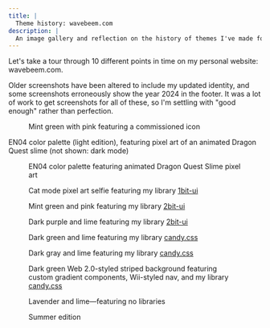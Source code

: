 ```yaml
---
title: |
  Theme history: wavebeem.com
description: |
  An image gallery and reflection on the history of themes I've made for wavebeem.com
---
```


Let's take a tour through 10 different points in time on my personal website: wavebeem.com.

Older screenshots have been altered to include my updated identity, and some screenshots erroneously show the year 2024 in the footer. It was a lot of work to get screenshots for all of these, so I'm settling with "good enough" rather than perfection.

<figure>
  <figcaption>
    Mint green with pink featuring a commissioned icon
  </figcaption>
  <a href="/static/img/theme-history/site1.png">
    <img loading="lazy" src="/static/img/theme-history/site1.webp" alt="">
  </a>
</figure>

EN04 color palette (light edition), featuring pixel art of an animated Dragon Quest slime (not shown: dark mode)

<figure>
  <figcaption>
    EN04 color palette featuring animated Dragon Quest Slime pixel art
  </figcaption>
  <a href="/static/img/theme-history/site2.png">
    <img loading="lazy" src="/static/img/theme-history/site2.webp" alt="">
  </a>
</figure>

<figure>
  <figcaption>
    Cat mode pixel art selfie featuring my library <a href="https://1bit-ui.wavebeem.com/">1bit-ui</a>
  </figcaption>
  <a href="/static/img/theme-history/site3.png">
    <img loading="lazy" src="/static/img/theme-history/site3.webp" alt="">
  </a>
</figure>

<figure>
  <figcaption>
    Mint green and pink featuring my library <a href="https://2bit-ui.wavebeem.com/">2bit-ui</a>
  </figcaption>
  <a href="/static/img/theme-history/site4.png">
    <img loading="lazy" src="/static/img/theme-history/site4.webp" alt="">
  </a>
</figure>

<figure>
  <figcaption>
    Dark purple and lime featuring my library <a href="https://2bit-ui.wavebeem.com/">2bit-ui</a>
  </figcaption>
  <a href="/static/img/theme-history/site5.png">
    <img loading="lazy" src="/static/img/theme-history/site5.webp" alt="">
  </a>
</figure>

<figure>
  <figcaption>
    Dark green and lime featuring my library <a href="https://candy.wavebeem.com/">candy.css</a>
  </figcaption>
  <a href="/static/img/theme-history/site6.png">
    <img loading="lazy" src="/static/img/theme-history/site6.webp" alt="">
  </a>
</figure>

<figure>
  <figcaption>
    Dark gray and lime featuring my library <a href="https://candy.wavebeem.com/">candy.css</a>
  </figcaption>
  <a href="/static/img/theme-history/site7.png">
    <img loading="lazy" src="/static/img/theme-history/site7.webp" alt="">
  </a>
</figure>

<figure>
  <figcaption>
    Dark green Web 2.0-styled striped background featuring custom gradient components, Wii-styled nav, and my library <a href="https://candy.wavebeem.com/">candy.css</a>
  </figcaption>
  <a href="/static/img/theme-history/site8.png">
    <img loading="lazy" src="/static/img/theme-history/site8.webp" alt="">
  </a>
</figure>

<figure>
  <figcaption>
    Lavender and lime&mdash;featuring no libraries
  </figcaption>
  <a href="/static/img/theme-history/site9.png">
    <img loading="lazy" src="/static/img/theme-history/site9.webp" alt="">
  </a>
</figure>

<figure>
  <figcaption>
    Summer edition
  </figcaption>
  <a href="/static/img/theme-history/site10.png">
    <img loading="lazy" src="/static/img/theme-history/site10.webp" alt="">
  </a>
</figure>
